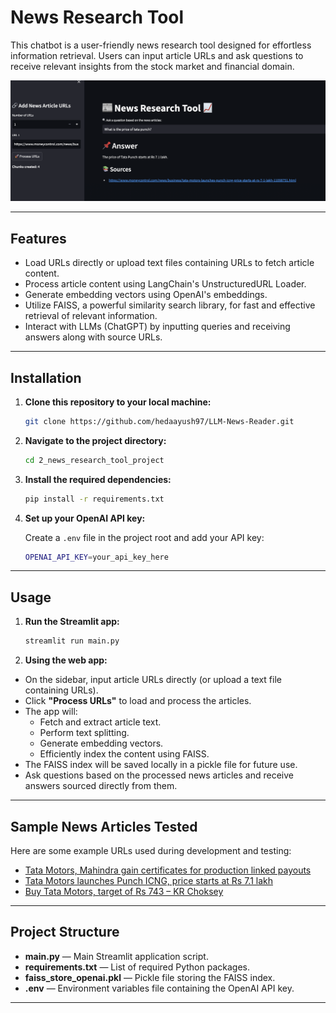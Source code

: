 # News Research Tool

This chatbot is a user-friendly news research tool designed for effortless information retrieval. Users can input article URLs and ask questions to receive relevant insights from the stock market and financial domain.

![](Output.png)

---

## Features

- Load URLs directly or upload text files containing URLs to fetch article content.
- Process article content using LangChain's UnstructuredURL Loader.
- Generate embedding vectors using OpenAI's embeddings.
- Utilize FAISS, a powerful similarity search library, for fast and effective retrieval of relevant information.
- Interact with LLMs (ChatGPT) by inputting queries and receiving answers along with source URLs.

---

## Installation

1. **Clone this repository to your local machine:**

    ```bash
    git clone https://github.com/hedaayush97/LLM-News-Reader.git
    ```

2. **Navigate to the project directory:**

    ```bash
    cd 2_news_research_tool_project
    ```

3. **Install the required dependencies:**

    ```bash
    pip install -r requirements.txt
    ```

4. **Set up your OpenAI API key:**

    Create a `.env` file in the project root and add your API key:

    ```bash
    OPENAI_API_KEY=your_api_key_here
    ```

---

## Usage

1. **Run the Streamlit app:**

    ```bash
    streamlit run main.py
    ```

2. **Using the web app:**

- On the sidebar, input article URLs directly (or upload a text file containing URLs).
- Click **"Process URLs"** to load and process the articles.
- The app will:
  - Fetch and extract article text.
  - Perform text splitting.
  - Generate embedding vectors.
  - Efficiently index the content using FAISS.
- The FAISS index will be saved locally in a pickle file for future use.
- Ask questions based on the processed news articles and receive answers sourced directly from them.

---

## Sample News Articles Tested

Here are some example URLs used during development and testing:

- [Tata Motors, Mahindra gain certificates for production linked payouts](https://www.moneycontrol.com/news/business/tata-motors-mahindra-gain-certificates-for-production-linked-payouts-11281691.html)
- [Tata Motors launches Punch ICNG, price starts at Rs 7.1 lakh](https://www.moneycontrol.com/news/business/tata-motors-launches-punch-icng-price-starts-at-rs-7-1-lakh-11098751.html)
- [Buy Tata Motors, target of Rs 743 – KR Choksey](https://www.moneycontrol.com/news/business/stocks/buy-tata-motors-target-of-rs-743-kr-choksey-11080811.html)

---

## Project Structure

- **main.py** — Main Streamlit application script.
- **requirements.txt** — List of required Python packages.
- **faiss_store_openai.pkl** — Pickle file storing the FAISS index.
- **.env** — Environment variables file containing the OpenAI API key.

---
